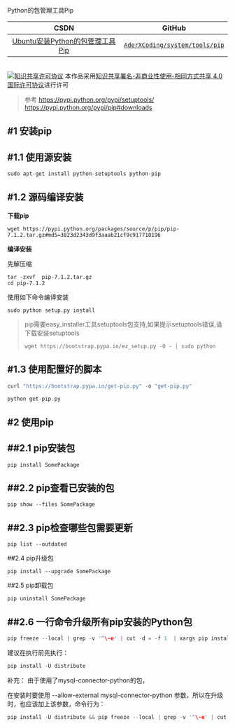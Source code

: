 Python的包管理工具Pip


| CSDN | GitHub |
|:----:|:------:|
| [Ubuntu安装Python的包管理工具Pip](http://blog.csdn.net/gatieme/article/details/48555711) | [`AderXCoding/system/tools/pip`](https://github.com/gatieme/AderXCoding/tree/master/system/tools/pip) |


<br>
<a rel="license" href="http://creativecommons.org/licenses/by-nc-sa/4.0/"><img alt="知识共享许可协议" style="border-width:0" src="https://i.creativecommons.org/l/by-nc-sa/4.0/88x31.png" /></a>
本作品采用<a rel="license" href="http://creativecommons.org/licenses/by-nc-sa/4.0/">知识共享署名-非商业性使用-相同方式共享 4.0 国际许可协议</a>进行许可
<br>



>参考
>https://pypi.python.org/pypi/setuptools/
>https://pypi.python.org/pypi/pip#downloads


#1	安装pip
-------

#1.1	使用源安装
-------

```cpp
sudo apt-get install python-setuptools python-pip
```


#1.2	源码编译安装
-------

**下载pip**


```
wget https://pypi.python.org/packages/source/p/pip/pip-7.1.2.tar.gz#md5=3823d2343d9f3aaab21cf9c917710196
```

**编译安装**

先解压缩
```
tar -zxvf  pip-7.1.2.tar.gz
cd pip-7.1.2
```
使用如下命令编译安装
```
sudo python setup.py install
```

>pip需要easy_installer工具setuptools包支持,如果提示setuptools错误,请下载安装setuptools
>```
>wget https://bootstrap.pypa.io/ez_setup.py -O - | sudo python
>```

#1.3	使用配置好的脚本
-------

```cpp
curl "https://bootstrap.pypa.io/get-pip.py" -o "get-pip.py"

python get-pip.py
```

#2	使用pip
-------


##2.1	pip安装包
-------

```
pip install SomePackage
```

##2.2	pip查看已安装的包
-------
```
pip show --files SomePackage
```

##2.3	pip检查哪些包需要更新
-------
```
pip list --outdated
```

##2.4	pip升级包
```
pip install --upgrade SomePackage
```

##2.5	pip卸载包
```
pip uninstall SomePackage
```

##2.6	一行命令升级所有pip安装的Python包
-------

```cpp
pip freeze --local | grep -v '^\-e' | cut -d = -f 1  | xargs pip install -U
```

建议在执行前先执行：
```cpp
pip install -U distribute
```

补充：
由于使用了mysql-connector-python的包，

在安装时要使用 --allow-external mysql-connector-python 参数，所以在升级时，也应该加上该参数，命令行为：
```cpp
pip install -U distribute && pip freeze --local | grep -v '^\-e' | cut -d = -f 1  | xargs pip install -U --allow-external mysql-connector-python
```